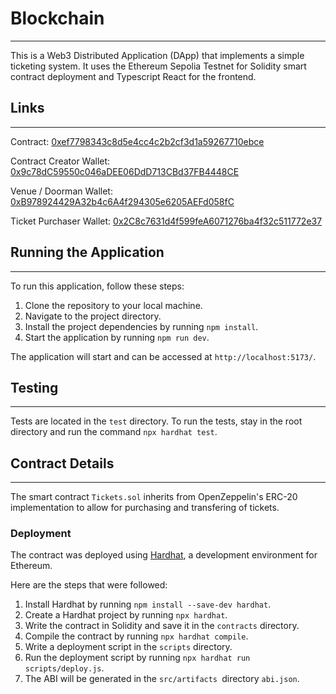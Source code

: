 # Blockchain
---

This is a Web3 Distributed Application (DApp) that implements a simple ticketing system. It uses the Ethereum Sepolia Testnet for Solidity smart contract deployment and Typescript React for the frontend.


## Links
---

Contract: [0xef7798343c8d5e4cc4c2b2cf3d1a59267710ebce](https://sepolia.etherscan.io/address/0xef7798343c8d5e4cc4c2b2cf3d1a59267710ebce)

Contract Creator Wallet: [0x9c78dC59550c046aDEE06DdD713CBd37FB4448CE](https://sepolia.etherscan.io/address/0x9c78dC59550c046aDEE06DdD713CBd37FB4448CE)

Venue / Doorman Wallet: [0xB978924429A32b4c6A4f294305e6205AEFd058fC](https://sepolia.etherscan.io/address/0xB978924429A32b4c6A4f294305e6205AEFd058fC)

Ticket Purchaser Wallet: [0x2C8c7631d4f599feA6071276ba4f32c511772e37](https://sepolia.etherscan.io/address/0x2C8c7631d4f599feA6071276ba4f32c511772e37)


## Running the Application
---

To run this application, follow these steps:

1. Clone the repository to your local machine.
2. Navigate to the project directory.
3. Install the project dependencies by running `npm install`.
4. Start the application by running `npm run dev`.

The application will start and can be accessed at `http://localhost:5173/`.


## Testing
---
Tests are located in the `test` directory.
To run the tests, stay in the root directory and run the command `npx hardhat test`.


## Contract Details
---

The smart contract `Tickets.sol` inherits from OpenZeppelin's ERC-20 implementation to allow for purchasing and transfering of tickets. 

### Deployment
The contract was deployed using [Hardhat](https://hardhat.org/), a development environment for Ethereum. 

Here are the steps that were followed:

1. Install Hardhat by running `npm install --save-dev hardhat`.
2. Create a Hardhat project by running `npx hardhat`.
3. Write the contract in Solidity and save it in the `contracts` directory.
4. Compile the contract by running `npx hardhat compile`.
5. Write a deployment script in the `scripts` directory.
6. Run the deployment script by running `npx hardhat run scripts/deploy.js`.
7. The ABI will be generated in the  `src/artifacts `directory `abi.json`.
